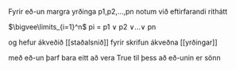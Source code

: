 Fyrir eð-un margra yrðinga p1,p2,...,pn notum við eftirfarandi rithátt

 $\bigvee\limits_{i=1}^n$   pi = p1 ∨ p2 ∨...∨ pn
 
 og hefur ákveðið [[staðalsnið]] fyrir skrifun ákveðna [[yrðingar]]
 
 með eð-un þarf bara eitt að vera True til þess að eð-unin er sönn